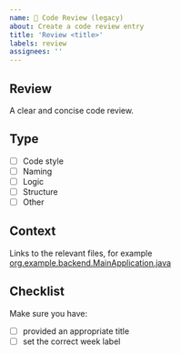 ```yaml
---
name: 🧐 Code Review (legacy)
about: Create a code review entry
title: 'Review <title>'
labels: review
assignees: ''
---
```


## Review
A clear and concise code review.

## Type
- [ ] Code style
- [ ] Naming
- [ ] Logic
- [ ] Structure
- [ ] Other

## Context
Links to the relevant files, for example [org.example.backend.MainApplication.java](https://github.com/green-fox-academy/username/blob/master/week-01/day-3/src/Main.java#L1)

## Checklist

Make sure you have:
- [ ] provided an appropriate title
- [ ] set the correct week label